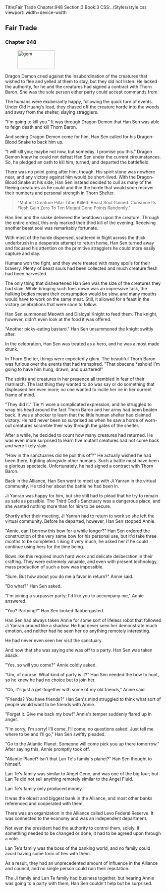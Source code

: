 Title:Fair Trade 
Chapter:948 
Section:3 
Book:3 
CSS:../Styles/style.css 
viewport: width=device-width
  
## Fair Trade
### Chapter 948
  
<figure>
	<img src="../Images/gem.gif" alt="gem" id="gem" width="120" height="60" />
</figure>
  

  
Dragon Demon cried against the insubordination of the creatures that wished to flee and yelled at them to stay, but they did not listen. He lacked the authority, for he and the creatures had signed a contract with Thorn Baron. She was the sole person either party could accept commands from.

The humans were exuberantly happy, following the quick turn of events. Under Old Huang's lead, they chased off the creature horde into the woods and away from the shelter, slaying stragglers.

"I'm going to kill you." It was through Dragon Demon that Han Sen was able to feign death and kill Thorn Baron.

And seeing Dragon Demon come for him, Han Sen called for his Dragon-Blood Snake to back him up.

"I will kill you; maybe not now, but someday. I promise you this." Dragon Demon knew he could not defeat Han Sen under the current circumstances. So, he pledged an oath to kill him, turned, and departed the battlefield.

There was no point going after him, though. His spirit stone was nowhere near, and any victory against him would be short-lived. With the Dragon-Blood Snake at his side, Han Sen instead decided to cull as many of the fleeing creatures as he could and thin the horde that would soon recover their numbers and personal strength in Thorn Shelter.

> "Mutant Creature Pillar Titan Killed. Beast Soul Gained. Consume Its Flesh Gain Zero To Ten Mutant Geno Points Randomly."

Han Sen and the snake delivered the beatdown upon the creature. Through the entire ordeal, this only marked their third kill of the evening. Receiving another beast soul was remarkably fortunate.

With most of the horde dispersed, scattered in flight across the thick underbrush in a desperate attempt to return home, Han Sen turned away and focused his attention on the primitive stragglers he could more easily capture and slay.

Humans won the fight, and they were treated with many spoils for their bravery. Plenty of beast souls had been collected and much creature flesh had been harvested.

The only thing that disheartened Han Sen was the size of the creatures they had slain. While bringing such foes down was an impressive task, the hulking bodies meant their consumption would be slow, and many mouths would have to work on the same meat. Still, it allowed for a feast in the victory celebrations that were soon to follow.

Han Sen summoned Meowth and Disloyal Knight to feed them. The knight, however, didn't even look at the food it was offered.

"Another picky-eating bastard." Han Sen unsummoned the knight swiftly after.

In the celebration, Han Sen was treated as a hero, and he was almost made drunk.

In Thorn Shelter, things were expectedly glum. The beautiful Thorn Baron was furious over the events that had transpired. "That obscene *sshole! I'm going to have him hung, drawn, and quartered!"

The spirits and creatures in her presence all trembled in fear of their matriarch. The last thing they wanted to do was say or do something that displeased her even more; no one wanted to incite her ire in her current frame of mind.

"They did it." Tie Yi wore a complicated expression, and he struggled to wrap his head around the fact Thorn Baron and her army had been beaten back. It was a shocker to learn that the little human shelter had claimed victory. He had never been so surprised as when he saw a horde of worn-out creatures scramble their way through the gates of the shelter.

After a while, he decided to count how many creatures had returned. He was even more surprised to learn five mutant creatures had not come back and were likely slain.

"How in the sanctuaries did he pull this off?" He actually wished he had been there, fighting alongside other humans. Such a battle must have been a glorious spectacle. Unfortunately, he had signed a contract with Thorn Baron.

Back in the Alliance, Han Sen went to meet up with Ji Yanran in the virtual community. He told her about the battle he had been in.

Ji Yanran was happy for him, but she still had to plead that he try to remain as safe as possible. The Third God's Sanctuary was a dangerous place, and she wanted nothing more than for him to be secure.

Shortly after their meeting, Ji Yanran had to return to work so she left the virtual community. Before he departed, however, Han Sen stopped Annie.

"Annie, can I borrow this bow for a while longer?" Han Sen ordered the construction of the very same bow for his personal use, but it'd take three months to be completed. Liking it very much, he asked her if he could continue using hers for the time being.

Bows like this required much hard work and delicate deliberation in their crafting. They were extremely valuable, and even with present technology, mass production of such a bow was impossible.

"Sure. But how about you do me a favor in return?" Annie said.

"Do what?" Han Sen asked.

"I'm joining a surpasser party; I'd like you to accompany me," Annie answered.

"You? Partying?" Han Sen looked flabbergasted.

Han Sen had always taken Annie for some sort of lifeless robot that followed Ji Yanran around like a shadow. He had never seen her demonstrate much emotion, and neither had he seen her do anything remotely interesting.

He had never even seen her visit the sanctuary.

And now that she was saying she was off to a party. Han Sen was taken aback.

"Yes, so will you come?" Annie coldly asked.

"Um, of course. What kind of party is it?" Han Sen needed the bow to hunt, so he knew he had no choice but to join her.

"Oh, it's just a get-together with some of my old friends," Annie said.

"Friends? You have friends?" Han Sen's mind struggled to think what sort of people would want to be friends with Annie.

"Forget it. Give me back my bow!" Annie's temper suddenly flared up in anger.

"I'm sorry, I'm sorry! I'll come, I'll come; no questions asked. Just tell me where to be and I'll go," Han Sen swiftly pleaded.

"Go to the Atlantic Planet. Someone will come pick you up there tomorrow." After saying this, Annie promptly took off.

"Atlantic Planet? Isn't that Lan Te's family's planet?" Han Sen thought to himself.

Lan Te's family was similar to Angel Gene, and was one of the big four; but Lan Te did not sell anything remotely similar to the Angel Fluid.

Lan Te's family only produced money.

It was the oldest and biggest bank in the Alliance, and most other banks referenced and cooperated with them.

There was an organization in the Alliance called Levo Federal Reserve. It was connected to the economy and was an independent department.

Not even the president had the authority to control them, solely. If something needed to be changed or done, it had to be agreed upon through a vote.

Lan Te's family was the boss of the banking world, and no family could avoid having some form of ties with them.

As a result, they had an unprecedented amount of influence in the Alliance and council, and no single person could ruin their reputation.

The Ji family and Lan Te family had business together, but hearing Annie was going to a party with them, Han Sen couldn't help but be surprised.